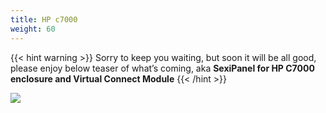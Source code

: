 ```yaml
---
title: HP c7000
weight: 60
---
```


{{< hint warning >}}
Sorry to keep you waiting, but soon it will be all good, please enjoy below teaser of what’s coming, aka **SexiPanel for HP C7000 enclosure and Virtual Connect Module**
{{< /hint >}}

![](/media/hp-coming-soon.gif)
